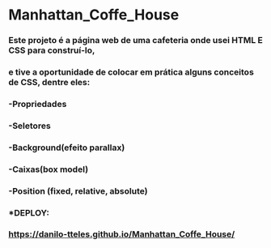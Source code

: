 # Manhattan_Coffe_House
### Este projeto é a página web de uma cafeteria onde usei **HTML** E **CSS** para construí-lo,
### e tive a oportunidade de colocar em prática alguns conceitos de CSS, dentre eles:
### -Propriedades
### -Seletores
### -Background(efeito parallax)
### -Caixas(box model)
### -Position (fixed, relative, absolute)

### *DEPLOY:
### https://danilo-tteles.github.io/Manhattan_Coffe_House/



